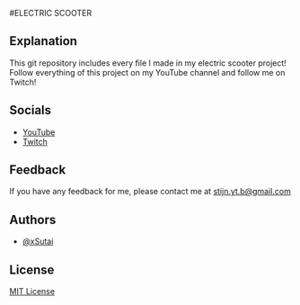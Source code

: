 #ELECTRIC SCOOTER

##  Explanation

This git repository includes every file I made in my electric scooter project!
Follow everything of this project on my YouTube channel and follow me on Twitch!


##  Socials

- [YouTube](https://www.youtube.com/@xsutai)
- [Twitch](https://www.twitch.tv/xsutai)


##  Feedback

If you have any feedback for me, please contact me at stijn.yt.b@gmail.com


##  Authors

- [@xSutai](https://github.com/xSutai)


##  License

[MIT License](LICENSE)